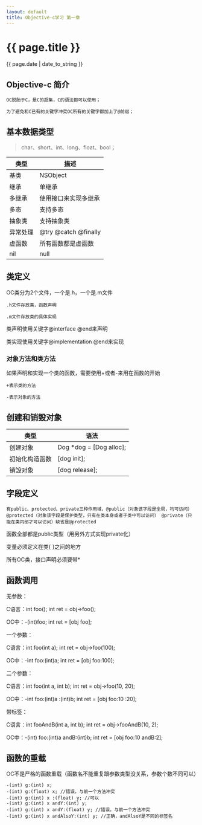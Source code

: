 ```yaml
---
layout: default
title: Objective-c学习 第一章
---
```

# {{ page.title }}
{{ page.date | date_to_string }}

## Objective-c 简介

    OC脱胎于C，是C的超集，C的语法都可以使用；
    
    为了避免和C已有的关键字冲突OC所有的关键字都加上了@前缀；

## 基本数据类型

>char、short、int、long、float、bool；

类型 | 描述
--|--
基类 | NSObject
继承 | 单继承
多继承 | 使用接口来实现多继承
多态|支持多态
抽象类|支持抽象类
异常处理|@try @catch @finally
虚函数|所有函数都是虚函数
nil|null

## 类定义

OC类分为2个文件，一个是.h，一个是.m文件

    .h文件存放类，函数声明
    
    .m文件存放类的具体实现

类声明使用关键字@interface @end来声明

类实现使用关键字@implementation @end来实现

### 对象方法和类方法

如果声明和实现一个类的函数，需要使用+或者-来用在函数的开始

    +表示类的方法
    
    -表示对象的方法

## 创建和销毁对象

类型 | 语法
--|--
创建对象|Dog *dog = [Dog alloc];
初始化构造函数|[dog init];
销毁对象|[dog release];

## 字段定义

    有public、protected、private三种作用域，@public（对象该字段是全局，均可访问） @protected（对象该字段是保护类型，只有在类本身或者子类中可以访问） @private（只能在类内部才可以访问）缺省是@protected

函数全部都是public类型（用另外方式实现private化）

变量必须定义在类{ }之间的地方

所有OC类，接口声明必须要带*

## 函数调用

无参数：

C语言：int foo(); int ret = obj->foo();

OC中：-(int)foo; int ret = [obj foo];

一个参数：

C语言：int foo(int a); int ret = obj->foo(100);

OC中：-int foo:(int)a; int ret = [obj foo:100];

二个参数：

C语言：int foo(int a, int b);  int ret = obj->foo(10, 20);

OC中：-int foo:(int)a :(int)b; int ret = [obj foo:10 :20];

带标签：

C语言：int fooAndB(int a, int b); int ret = obj->fooAndB(10, 2);

OC中：-(int) foo:(int)a andB:(int)b;  int ret = [obj foo:10 andB:2]; 

## 函数的重载

OC不是严格的函数重载（函数名不能重复跟参数类型没关系，参数个数不同可以）

    -(int) g:(int) x;
    -(int) g:(float) x; //错误，与前一个方法冲突
    -(int) g:(int) x :(float) y; //可以
    -(int) g:(int) x andY:(int) y;
    -(int) g:(int) x andY:(float) y; //错误，与前一个方法冲突
    -(int) g:(int) x andAlsoY:(int) y; //正确，andAlsoY是不同的标签名

